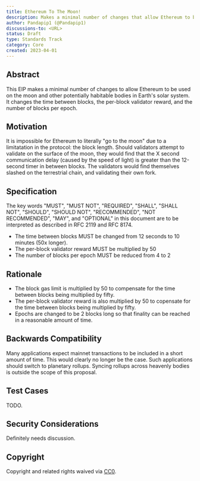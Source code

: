 ```yaml
---
title: Ethereum To The Moon!
description: Makes a minimal number of changes that allow Ethereum to be used on the moon
author: Pandapip1 (@Pandapip1)
discussions-to: <URL>
status: Draft
type: Standards Track
category: Core
created: 2023-04-01
---
```


## Abstract

This EIP makes a minimal number of changes to allow Ethereum to be used on the moon and other potentially habitable bodies in Earth's solar system. It changes the time between blocks, the per-block validator reward, and the number of blocks per epoch.

## Motivation

It is impossible for Ethereum to literally "go to the moon" due to a limitatation in the protocol: the block length. Should validators attempt to validate on the surface of the moon, they would find that the X second communication delay (caused by the speed of light) is greater than the 12-second timer in between blocks. The validators would find themselves slashed on the terrestrial chain, and validating their own fork.

## Specification

The key words "MUST", "MUST NOT", "REQUIRED", "SHALL", "SHALL NOT", "SHOULD", "SHOULD NOT", "RECOMMENDED", "NOT RECOMMENDED", "MAY", and "OPTIONAL" in this document are to be interpreted as described in RFC 2119 and RFC 8174.

* The time between blocks MUST be changed from 12 seconds to 10 minutes (50x longer).
* The per-block validator reward MUST be multiplied by 50
* The number of blocks per epoch MUST be reduced from 4 to 2

## Rationale

* The block gas limit is multiplied by 50 to compensate for the time between blocks being multiplied by fifty.
* The per-block validator reward is also multiplied by 50 to copensate for the time between blocks being multiplied by fifty.
* Epochs are changed to be 2 blocks long so that finality can be reached in a reasonable amount of time.

## Backwards Compatibility

Many applications expect mainnet transactions to be included in a short amount of time. This would clearly no longer be the case. Such applications should switch to planetary rollups. Syncing rollups across heavenly bodies is outside the scope of this proposal.

## Test Cases

TODO.

## Security Considerations

Definitely needs discussion.

## Copyright

Copyright and related rights waived via [CC0](../LICENSE.md).
